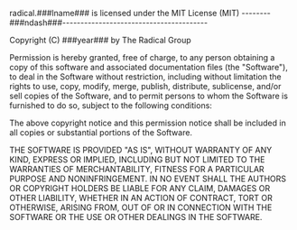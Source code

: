 
radical.###lname### is licensed under the MIT License (MIT)
--------###ndash###----------------------------------------

Copyright (C) ###year### by The Radical Group

Permission is hereby granted, free of charge, to any person obtaining a copy of
this software and associated documentation files (the "Software"), to deal  in
the Software without restriction, including without limitation the rights  to
use, copy, modify, merge, publish, distribute, sublicense, and/or sell  copies
of the Software, and to permit persons to whom the Software is furnished to do
so, subject to the following conditions:

The above copyright notice and this permission notice shall be included in all
copies or substantial portions of the Software.

THE SOFTWARE IS PROVIDED "AS IS", WITHOUT WARRANTY OF ANY KIND, EXPRESS OR
IMPLIED, INCLUDING BUT NOT LIMITED TO THE WARRANTIES OF MERCHANTABILITY, FITNESS
FOR A PARTICULAR PURPOSE AND NONINFRINGEMENT. IN NO EVENT SHALL THE AUTHORS OR
COPYRIGHT HOLDERS BE LIABLE FOR ANY CLAIM, DAMAGES OR OTHER LIABILITY,  WHETHER
IN AN ACTION OF CONTRACT, TORT OR OTHERWISE, ARISING FROM, OUT OF OR IN
CONNECTION WITH THE SOFTWARE OR THE USE OR OTHER DEALINGS IN THE SOFTWARE.

